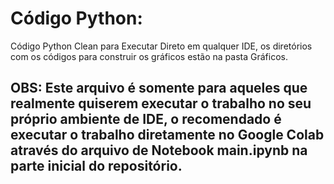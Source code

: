 # Código Python:
Código Python Clean para Executar Direto em qualquer IDE, os diretórios com os códigos para construir os gráficos estão na pasta Gráficos.

## OBS: Este arquivo é somente para aqueles que realmente quiserem executar o trabalho no seu próprio ambiente de IDE, o recomendado é executar o trabalho diretamente no Google Colab através do arquivo de Notebook main.ipynb na parte inicial do repositório.
